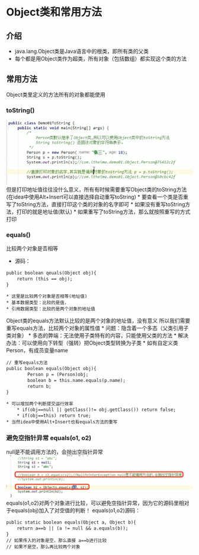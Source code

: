 # Object类和常用方法

## 介绍
* java.lang.Object类是Java语言中的根类，即所有类的父类
* 每个都是用Object类作为超类，所有对象（包括数组）都实现这个类的方法

## 常用方法
Object类里定义的方法所有的对象都能使用
### toString()
![](Object%E7%B1%BB%E5%92%8C%E5%B8%B8%E7%94%A8%E6%96%B9%E6%B3%95/%E6%88%AA%E5%B1%8F2021-02-19%2010.24.25.png)
但是打印地址值往往没什么意义，所有有时候需要重写Object类的toString方法
(在idea中使用Alt+Insert可以直接选择自动重写toString)
	* 要查看一个类是否重写了toString方法，直接打印这个类的对象的名字即可
		* 如果没有重写toString方法，打印的就是地址值(默认)
		* 如果重写了toString方法，那么就按照重写的方式打印
### equals()
比较两个对象是否相等
* 源码：
```
public boolean qeuals(Object obj){
	return (this == obj);
}
```
	* 这里是比较两个对象是否相等(地址值)	
	* 基本数据类型：比较的是值，
	* 引用数据类型：比较的是两个对象的地址值
 
Object类的equals方法默认比较的是两个对象的地址值，没有意义
所以我们需要重写equals方法，比较两个对象的属性值
	* 问题：隐含着一个多态（父类引用子类对象）
		* 多态的弊端：无法使用子类特有的内容，只能使用父类的方法
		* 解决办法：可以使用向下转型（强转）把Object类型转换为子类
		* 如有自定义类Person，有成员变量name 
```
// 重写equals方法		
public boolean equals(Object obj){
		Person p = (Person)obj;
		boolean b = this.name.equals(p.name);
		return b;
}
```
	* 可以增加两个判断提交运行效率
		* if(obj==null || getClass()!= obj.getClass()) return false;
		* if(obj==this) return true;
	* 当然idea中使用Alt+Insert也有equals方法的重写

### 避免空指针异常 equals(o1, o2)
null是不能调用方法的，会抛出空指针异常
![](Object%E7%B1%BB%E5%92%8C%E5%B8%B8%E7%94%A8%E6%96%B9%E6%B3%95/FC8236C4-50B8-4AA0-B8C3-C88DE164802A.png)
equals(o1,o2)对两个对象进行比较，可以避免空指针异常，因为它的源码里相对于equals(obj)加入了对空值的判断！
equals(o1,o2)源码：
```
public static boolean equals(Object a, Object b){
	return a==b || (a != null && a.equals(b));
}
// 如果传入的对象是空，那么直接 a==b进行比较
// 如果不是空，那么再比较两个对象
```